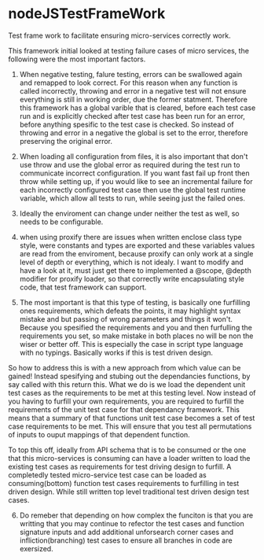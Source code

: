 # nodeJSTestFrameWork
Test frame work to facilitate ensuring micro-services correctly work.

This framework initial looked at testing failure cases of micro services, the following were the most important factors.

1. When negative testing, falure testing, errors can be swallowed again and remapped to look correct. For this reason
when any function is called incorrectly, throwing and error in a negative test will not ensure everything is still in working order, due the former statment. Therefore this framework has a global varible that is cleared, before each test case run and is explicitly checked after test case has been run for an error, before anything spesific to the test case is checked.
So instead of throwing and error in a negative the global is set to the error, therefore preserving the original error.

2. When loading all configuration from files, it is also important that don't use throw and use the global error as required during the test run to communicate incorrect configuration. If you want fast fail up front then throw while setting up, if you would like to see an incremental failure for each incorrectly configured test case then use the global test runtime variable, which allow all tests to run, while seeing just the failed ones.

3. Ideally the enviroment can change under neither the test as well, so needs to be configurable.

4. when using proxify there are issues when written enclose class type style, were constants and types are exported and these variables values are read from the enviroment, because proxify can only work at a single level of depth or everything,
which is not idealy. I want to modify and have a look at it, must just get there to implemented a @scope, @depth modifier
for proxify loader, so that correctly write encapsulating style code, that test framework can support.

5. The most important is that this type of testing, is basically one furfilling ones requirements,
which defeats the points, it may highlight syntax mistake and but passing of wrong parameters and things it won't.
Because you spesified the requirements and you and then furfulling the requirements you set, so make mistake in both places 
no will be non the wiser or better off. This is especially the case in script type language with no typings.
Basically works if this is test driven design.

So how to address this is with a new approach from which value can be gained!
Instead spesifying and stubing out the dependancies functions, by say called with this return this.
What we do is we load the dependent unit test cases as the requirements to be met at this testing level.
Now instead of you having to furfill your own requirements, you are required to furfill the requirements of the unit test
case for that dependancy framework. This means that a summary of that functions unit test case becomes a set of test case requirements to be met. This will ensure that you test all permutations of inputs to ouput mappings of that dependent function. 

To top this off, ideally from API schema that is to be consumed or the one that this micro-services is consuming can have a loader written to load the existing test cases as requirements for test driving design to furfill.
A completedly tested micro-service test case can be loaded as consuming(bottom) function test cases requirements to furfilling in test driven design.
While still written top level traditional test driven design test cases.

6. Do remeber that depending on how complex the funciton is that you are writting that you may continue to refector the test cases and function signature inputs and add additional unforsearch corner cases and infliction(branching) test cases to ensure all branches in code are exersized.

